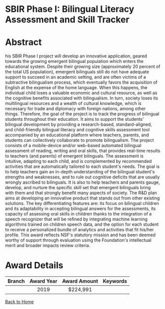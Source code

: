 
SBIR Phase I: Bilingual Literacy Assessment and Skill Tracker
=============================================================

# Abstract


his SBIR Phase I project will develop an innovative application, geared towards the growing emergent bilingual population which enters the educational system. Despite their growing size (approximately 20 percent of the total US population), emergent bilinguals still do not have adequate support to succeed in an academic setting, and are often victims of a subtractive bilingualism process, which eventually favors the acquisition of English at the expense of the home language. When this happens, the individual child loses a valuable economic and cultural resource, as well as the cognitive benefits associated with bilingualism. In turn, society loses its multilingual resources and a wealth of cultural knowledge, which is necessary for trade and diplomacy with foreign nations, among other things. Therefore, the goal of the project is to track the progress of bilingual students throughout their education. It aims to support the students' bilingual development by providing a research-based, standard-aligned, and child-friendly bilingual literacy and cognitive skills assessment tool accompanied by an educational platform where teachers, parents, and students can collectively collaborate to promote bilingualism. The project consists of a mobile-device and/or web-based automated bilingual assessment of reading, writing and oral skills, that provides real-time results to teachers (and parents) of emergent bilinguals. The assessment is intuitive, adapting to each child, and is complemented by recommended activities that are automatically tailored to each student's needs. The goal is to help teachers gain an in-depth understanding of the bilingual student's strengths and weaknesses, and to rule out cognitive deficits that are usually wrongly ascribed to bilinguals. It is also to help teachers and parents gauge, develop, and nurture the specific skill set that emergent bilinguals bring with them and that strongly benefit many aspects of society. The R&D plan aims at developing an innovative product that stands out from other existing solutions. The key differentiating features are: its focus on bilingual children and its adaptability in accepting bilingual answers for the assessments, its capacity of assessing oral skills in children thanks to the integration of a speech recognizer that will be refined by integrating machine learning algorithms trained on children speech data, and the option for each student to receive a personalized bundle of analytics and activities that fit his/her profile. This award reflects NSF's statutory mission and has been deemed worthy of support through evaluation using the Foundation's intellectual merit and broader impacts review criteria.  

# Award Details

|Branch|Award Year|Award Amount|Keywords|
| :---: | :---: | :---: | :---: |
||2019|$224,991||
  
  


[Back to Home](https://github.com/chrischow/dod_sbir_awards/JT/#478)